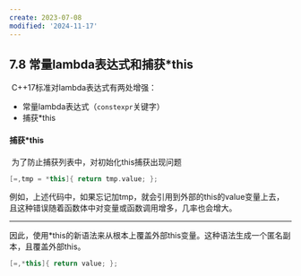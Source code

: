 ```yaml
---
create: 2023-07-08
modified: '2024-11-17'
---
```


## 7.8 常量lambda表达式和捕获*this

​	C++17标准对lambda表达式有两处增强：

* 常量lambda表达式（`constexpr`关键字）
* 捕获*this

#### 捕获*this

​	为了防止捕获列表中，对初始化this捕获出现问题

```C++
[=,tmp = *this]{ return tmp.value; };
```

​	例如，上述代码中，如果忘记加tmp，就会引用到外部的this的value变量上去，且这种错误随着函数体中对变量或函数调用增多，几率也会增大。

---

​	因此，使用*this的新语法来从根本上覆盖外部this变量。这种语法生成一个匿名副本，且覆盖外部this。

```C++
[=,*this]{ return value; };
```